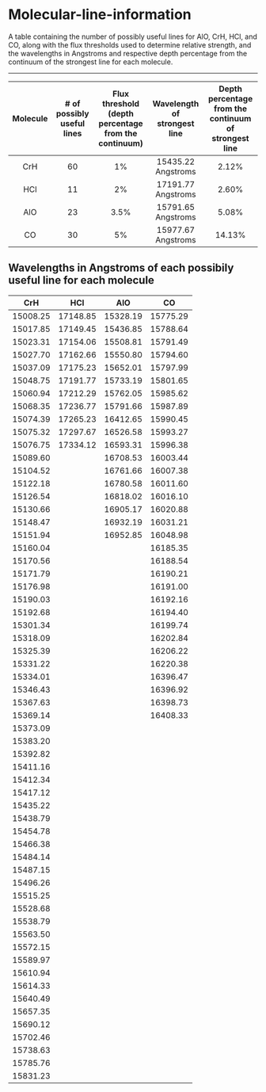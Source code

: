 # Molecular-line-information

A table containing the number of possibly useful lines for AlO, CrH, HCl, and CO, along with the flux thresholds used to determine relative strength, and the wavelengths in Angstroms and respective depth percentage from the continuum of the strongest line for each molecule.

-------------------------------------------------------------------------------------------------------------------------------------------------
| Molecule | # of possibly useful lines | Flux threshold (depth percentage from the continuum)| Wavelength of strongest line  | Depth percentage from the continuum of strongest line | 
|:--------:|:--------------------------:|:---------------------------------------------------:|:-----------------------------:|:-----------------------------------------------------:|
|   CrH    |            60              |        1%      |        15435.22 Angstroms     |                        2.12%                          |
|   HCl    |            11              |        2%      |        17191.77 Angstroms     |                        2.60%                          |
|   AlO    |            23              |       3.5%     |        15791.65 Angstroms     |                        5.08%                          |
|   CO     |            30              |        5%      |        15977.67 Angstroms     |                        14.13%                         |


Wavelengths in Angstroms of each possibily useful line for each molecule 
---------------------------
| CrH | HCl | AlO | CO |
|:---:|:---:|:---:|:--:|
|15008.25|17148.85|15328.19|15775.29|
|15017.85|17149.45|15436.85|15788.64|
|15023.31|17154.06|15508.81|15791.49|
|15027.70|17162.66|15550.80|15794.60|
|15037.09|17175.23|15652.01|15797.99|
|15048.75|17191.77|15733.19|15801.65|
|15060.94|17212.29|15762.05|15985.62|
|15068.35|17236.77|15791.66|15987.89|
|15074.39|17265.23|16412.65|15990.45|
|15075.32|17297.67|16526.58|15993.27|
|15076.75|17334.12|16593.31|15996.38|
|15089.60|        |16708.53|16003.44|
|15104.52|        |16761.66|16007.38|
|15122.18|        |16780.58|16011.60|
|15126.54|        |16818.02|16016.10|
|15130.66|        |16905.17|16020.88|
|15148.47|        |16932.19|16031.21|
|15151.94|        |16952.85|16048.98|
|15160.04|        |        |16185.35|
|15170.56|        |        |16188.54|
|15171.79|        |        |16190.21|
|15176.98|        |        |16191.00|
|15190.03|        |        |16192.16|
|15192.68|        |        |16194.40|
|15301.34|        |        |16199.74|
|15318.09|        |        |16202.84|
|15325.39|        |        |16206.22|
|15331.22|        |        |16220.38|
|15334.01|        |        |16396.47|
|15346.43|        |        |16396.92|
|15367.63|        |        |16398.73|
|15369.14|        |        |16408.33
|15373.09|        |        ||
|15383.20|        |        |
|15392.82|        |        |
|15411.16|        |        ||
|15412.34|        |        |
|15417.12|        |        |
|15435.22|        |        |
|15438.79|        |        ||
|15454.78|        |        |
|15466.38|        |        |
|15484.14|        |        ||
|15487.15|        |        ||
|15496.26|        |        ||
|15515.25|        |        ||
|15528.68|        |        ||
|15538.79|        |        |
|15563.50|        |        ||
|15572.15|        |        ||
|15589.97|        |        ||
|15610.94|        |        ||
|15614.33|        |        |
|15640.49|        |        ||
|15657.35|        |        ||
|15690.12|        |        |
|15702.46|        |        ||
|15738.63|        |        |
|15785.76|        |        |
|15831.23|        |        |
